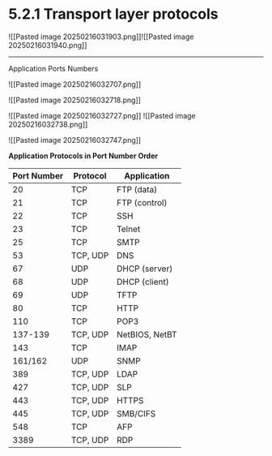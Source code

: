 

# 5.2.1 Transport layer protocols


![[Pasted image 20250216031903.png]]![[Pasted image 20250216031940.png]]


-----


Application Ports Numbers

![[Pasted image 20250216032707.png]]

![[Pasted image 20250216032718.png]]

![[Pasted image 20250216032727.png]]
![[Pasted image 20250216032738.png]]

![[Pasted image 20250216032747.png]]


**Application Protocols in Port Number Order**

| Port Number | Protocol | Application    |
| ----------- | -------- | -------------- |
| 20          | TCP      | FTP (data)     |
| 21          | TCP      | FTP (control)  |
| 22          | TCP      | SSH            |
| 23          | TCP      | Telnet         |
| 25          | TCP      | SMTP           |
| 53          | TCP, UDP | DNS            |
| 67          | UDP      | DHCP (server)  |
| 68          | UDP      | DHCP (client)  |
| 69          | UDP      | TFTP           |
| 80          | TCP      | HTTP           |
| 110         | TCP      | POP3           |
| 137-139     | TCP, UDP | NetBIOS, NetBT |
| 143         | TCP      | IMAP           |
| 161/162     | UDP      | SNMP           |
| 389         | TCP, UDP | LDAP           |
| 427         | TCP, UDP | SLP            |
| 443         | TCP, UDP | HTTPS          |
| 445         | TCP, UDP | SMB/CIFS       |
| 548         | TCP      | AFP            |
| 3389        | TCP, UDP | RDP            |
